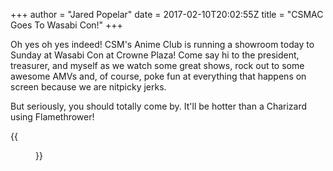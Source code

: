 +++
author = "Jared Popelar"
date = 2017-02-10T20:02:55Z
title = "CSMAC Goes To Wasabi Con!"
+++


Oh yes oh yes indeed! CSM's Anime Club is running a showroom today to Sunday at Wasabi Con at Crowne Plaza! Come say hi to the president, treasurer, and myself as we watch some great shows, rock out to some awesome AMVs and, of course, poke fun at everything that happens on screen because we are nitpicky jerks.

But seriously, you should totally come by. It'll be hotter than a Charizard using Flamethrower!

{{<figure src="assets/Z_WnMOKGg.jpg" caption="*Do you like your evil henchmen rare or well done?*">}}

